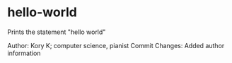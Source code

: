 # hello-world
Prints the statement "hello world"

Author: Kory K; computer science, pianist
Commit Changes: Added author information
